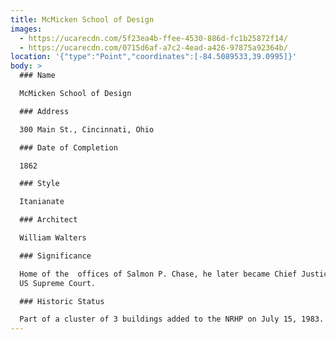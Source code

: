 ```yaml
---
title: McMicken School of Design
images:
  - https://ucarecdn.com/5f23ea4b-ffee-4530-886d-fc1b25872f14/
  - https://ucarecdn.com/0715d6af-a7c2-4ead-a426-97875a92364b/
location: '{"type":"Point","coordinates":[-84.5089533,39.0995]}'
body: >
  ### Name

  McMicken School of Design

  ### Address

  300 Main St., Cincinnati, Ohio

  ### Date of Completion

  1862

  ### Style

  Itanianate

  ### Architect

  William Walters

  ### Significance

  Home of the  offices of Salmon P. Chase, he later became Chief Justice of the
  US Supreme Court.

  ### Historic Status

  Part of a cluster of 3 buildings added to the NRHP on July 15, 1983.
---
```

